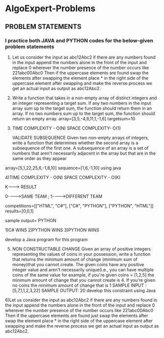# AlgoExpert-Problems
## PROBLEM STATEMENTS
### I practice both JAVA and PYTHON codes for the below-given problem statements

1) Let us consider the input as abc12Abc2 if there are any numbers found in the input append the numbers alone in the front of the input and replace 0 wherever the number presence of the number occurs like 221abc00Abc0 Then if the uppercase elements are found swap the elements after swapping the element place * in the right side of the uppercase element after swapping and make the reverse process we get an actual input as output as abc12Abc2.
   
2) Write a function that takes in a non-empty array of distinct integers and an integer representing a target sum. If any two numbers in the input array sum up to the target sum, the function should return them in an array. If no two numbers sum up to the target sum, the function should return an empty array.
array=[3,5,-4,8,11,1,-1,6]
targetsum=10

3) TIME COMPLEXITY - O(N)
   SPACE COMPLEXITY- O(1)
  
   VALIDATE SUBSEQUENCE
Given two non-empty arrays of integers, write a function that determines whether the second array is a subsequence of the first one.
A subsequence of an array is a set of numbers that aren't necessarily adjacent in the array but that are in the same order as they appear 

array=[5,1,22,25,6,-1,8,10]
sequence=[1,6,-1,10]  using java

4)TIME COMPLEXITY - O(N)
SPACE COMPLEXITY - O(K)

K---> RESULT

0---->SAME TEAM ; 1---->DIFFERENT TEAM 

competitions=[["HTML", "C#"], ["C#", "PYTHON"], ["PYTHON", "HTML"]]
results=[0,0,1]
 
sample output= PYTHON 

1)C# WINS 
2)PYTHON WINS
3)PYTHON WINS 

develop a Java program for this program

5) NON CONSTRUCTABLE CHANGE
Given an array of positive integers representing the values of coins in your possession, write a function that returns the minimum amount of change (minimum sum of money)that you cannot create. The given coins have any positive integer value and aren't necessarily unique(i.e., you can have multiple coins of the same value
for example, if you're given coins = [1,2,5] the minimum amount of change that you cannot create is 4. If you're given no coins the minimum amount of change that is 1
SAMPLE INPUT : [5,7,1,1,2,3,22]
SAMPLE OUTPUT: 20
develop this constraint using Java

6)Let us consider the input as abc12Abc2 if there are any numbers found in the input append the numbers alone in the front of the input and replace 0 wherever the number presence of the number occurs like 221abc00Abc0 Then if the uppercase elements are found just swap the elements after swap the element place * in the right side of the uppercase element after swapping and make the reverse process we get an actual input as output as abc12Abc2.

